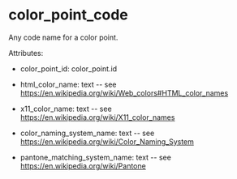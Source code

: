 # color_point_code

Any code name for a color point.

Attributes:

* color_point_id: color_point.id

* html_color_name: text -- see https://en.wikipedia.org/wiki/Web_colors#HTML_color_names

* x11_color_name: text -- see https://en.wikipedia.org/wiki/X11_color_names

* color_naming_system_name: text -- see https://en.wikipedia.org/wiki/Color_Naming_System

* pantone_matching_system_name: text -- see https://en.wikipedia.org/wiki/Pantone
